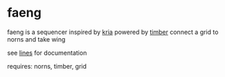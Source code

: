 # faeng
faeng is a sequencer
inspired by [kria](https://monome.org/docs/ansible/kria/)
powered by [timber](https://github.com/markwheeler/timber)
connect a grid to norns
and take wing

see [lines](https://llllllll.co/t/faeng-is-a-sequencer/57871) for documentation

requires: norns, timber, grid
